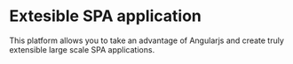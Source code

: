 # Extesible SPA application

This platform allows you to take an advantage of Angularjs and create truly extensible large scale SPA applications.

